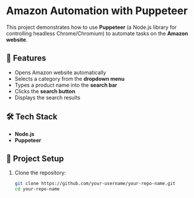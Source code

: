 # Amazon Automation with Puppeteer  

This project demonstrates how to use **Puppeteer** (a Node.js library for controlling headless Chrome/Chromium) to automate tasks on the **Amazon website**.  

## 🚀 Features  
- Opens Amazon website automatically  
- Selects a category from the **dropdown menu**  
- Types a product name into the **search bar**  
- Clicks the **search button**  
- Displays the search results  

## 🛠️ Tech Stack  
- **Node.js**  
- **Puppeteer**  

## 📂 Project Setup  

1. Clone the repository:  
   ```bash
   git clone https://github.com/your-username/your-repo-name.git
   cd your-repo-name

